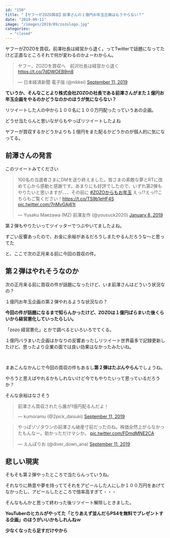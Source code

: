 ```yaml
---
id: "150"
title: "【ヤフーがZOZO買収】前澤さんの１億円お年玉企画はもうやらない？"
date: "2019-09-11"
image: "/images/2019/09/zozologo.jpg"
categories: 
  - "closed"
---
```


ヤフーがZOZOを買収。前澤社長は経営から退く。ってTwitterで話題になってたけど正直なところそれで何が変わるのかよーわからん。

<blockquote class="twitter-tweet"><p dir="ltr" lang="ja">ヤフー、ZOZOを買収へ　前沢社長は経営から退く <a href="https://t.co/7dDWOEB9m8">https://t.co/7dDWOEB9m8</a></p>— 日本経済新聞 電子版 (@nikkei) <a href="https://twitter.com/nikkei/status/1171905255405019136?ref_src=twsrc%5Etfw">September 11, 2019</a></blockquote>
<script async src="https://platform.twitter.com/widgets.js" charset="utf-8"></script>

**ていうか、そんなことより株式会社ZOZOの社長である前澤さんがまた１億円お年玉企画をやるのかどうなのかのほうが気にならない？**

リツイートした人の中から１００名に１００万円配ったっていうあの企画。

どうせ当たらんと思いながらもやっぱリツイートしたよね

ヤフーが買収するかどうかよりも１億円をまた配るかどうかのが個人的に気になってる。

## 前澤さんの発言

このツイートみてください

<blockquote class="twitter-tweet"><p dir="ltr" lang="ja">100名の当選者さまにDMを送り終えました。皆さまの素敵な夢とRTに改めて心から感動と感謝です。あまりにも好評でしたので、いずれ第2弾もやりたいと思いますが、、、その前に <a href="https://twitter.com/hashtag/ZOZO%E3%81%8B%E3%82%89%E3%82%82%E3%81%8A%E5%B9%B4%E7%8E%89?src=hash&amp;ref_src=twsrc%5Etfw">#ZOZOからもお年玉</a> えっ!?えっ!?こちらもご覧ください！<a href="https://t.co/TS9b1eHF4S">https://t.co/TS9b1eHF4S</a> <a href="https://t.co/7nMvGAj61t">pic.twitter.com/7nMvGAj61t</a></p>— Yusaku Maezawa (MZ) 前澤友作 (@yousuck2020) <a href="https://twitter.com/yousuck2020/status/1082485701671677953?ref_src=twsrc%5Etfw">January 8, 2019</a></blockquote>
<script async src="https://platform.twitter.com/widgets.js" charset="utf-8"></script>

第２弾もやりたいってツイッターでつぶやいてましたよね。

すごい反響あったので、お金に余裕があるだろうしまたやるんだろうな～と思ってた

と、ここで次の正月来る前に今回の買収の件。

## 第２弾はやれそうなのか

次の正月来る前に買収の件が話題になったけど、いま前澤さんはどういう状況なの？

１億円お年玉企画の第２弾やれるような状況なの？

**今回の件が話題になるまで知らんかったけど、ZOZOは１億円ばらまいた後くらいから経営悪化していったらしい。**

「zozo 経営悪化」とかで調べるといろいろでてくる。

１億円バラまいた企画はかなりの反響あったしリツイート世界最多で記録更新したけど、思ったより企業の面では良い効果はなかったみたいね。

 

まあこんなかんじで今回の買収の件もあるし**第２弾はたぶんやらん**でしょうね。

やろうと思えばやれるかもしれないけど今でもやりたいって思っているだろうか？

そんな余裕はなさそう

<blockquote class="twitter-tweet"><p dir="ltr" lang="ja">前澤さん買収されたら誰が1億円配るんだよ！</p>— kumoramu (@2pick_daisuki) <a href="https://twitter.com/2pick_daisuki/status/1171919238853881856?ref_src=twsrc%5Etfw">September 11, 2019</a></blockquote>
<script async src="https://platform.twitter.com/widgets.js" charset="utf-8"></script>

<blockquote class="twitter-tweet"><p dir="ltr" lang="ja">やっぱゾゾタウンの前澤さん破産寸前だったのね。株価全然上がらなかったもんなー。助かっただけマシか。 <a href="https://t.co/FDmdMNE2CA">pic.twitter.com/FDmdMNE2CA</a></p>— えんぽりお (@diver_down_ana) <a href="https://twitter.com/diver_down_ana/status/1171907096083697664?ref_src=twsrc%5Etfw">September 11, 2019</a></blockquote>
<script async src="https://platform.twitter.com/widgets.js" charset="utf-8"></script>

## 悲しい現実

そもそも第２弾やったところで当たらんっていうね。

それなりに熱意や夢を持っててそれをアピールした人にしか１００万円をあげてなかったし、アピールしたところで倍率高すぎて・・・

そんなもんかと思って終わった後リツイート解除しときました。

**YouTuberのヒカルがやってた「とりあえず並んだらPS4を無料でプレゼントする企画」のほうがいいかもしれんねｗ**

**少なくなったら足すだけやから**
